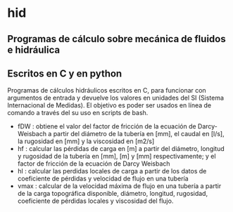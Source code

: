 # hid
## Programas de cálculo sobre mecánica de fluidos e hidráulica
Escritos en C y en python
----
Programas de cálculos hidráulicos escritos en C, para funcionar con argumentos de entrada y devuelve los valores en unidades del SI (Sistema Internacional de Medidas).   El objetivo es poder ser usados en línea de comando a través del su uso en scripts de bash.

* fDW : obtiene el valor del factor de fricción de la ecuación de Darcy-Weisbach a partir del diámetro de la tubería en [mm], el caudal en [l/s], la rugosidad en [mm] y la viscosidad en [m2/s]
* hf : calcular las pérdidas de carga en [m] a partir del diámetro, longitud y rugosidad de la tubería en [mm], [m] y [mm] respectivamente; y el factor de fricción de la ecuación de Darcy Weisbach
* hl : calcular las perdidas locales de carga a partir de los datos de coeficiente de pérdidas y velocidad de flujo en una tubería
* vmax : calcular de la velocidad máxima de flujo en una tubería a partir de la carga topográfica disponible, diámetro, longitud, rugosidad, coeficiente de pérdidas locales y viscosidad del flujo.

